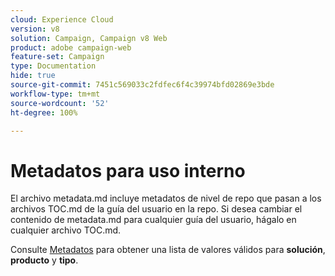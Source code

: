 ```yaml
---
cloud: Experience Cloud
version: v8
solution: Campaign, Campaign v8 Web
product: adobe campaign-web
feature-set: Campaign
type: Documentation
hide: true
source-git-commit: 7451c569033c2fdfec6f4c39974bfd02869e3bde
workflow-type: tm+mt
source-wordcount: '52'
ht-degree: 100%

---
```



# Metadatos para uso interno

El archivo metadata.md incluye metadatos de nivel de repo que pasan a los archivos TOC.md de la guía del usuario en la repo. Si desea cambiar el contenido de metadata.md para cualquier guía del usuario, hágalo en cualquier archivo TOC.md.

Consulte [Metadatos](https://experienceleague.adobe.com/docs/authoring-guide-exl/using/editing/user-guide-setup/metadata.html?lang=es) para obtener una lista de valores válidos para **solución**, **producto** y **tipo**.
